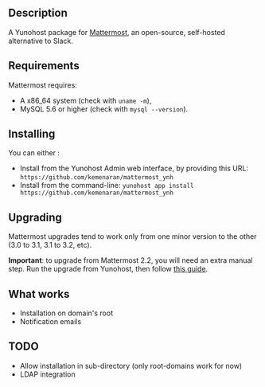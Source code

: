 ## Description

A Yunohost package for [Mattermost](http://www.mattermost.org/), an open-source, self-hosted alternative to Slack.

## Requirements

Mattermost requires:

* A x86_64 system (check with `uname -m`),
* MySQL 5.6 or higher (check with `mysql --version`).

## Installing

You can either :

* Install from the Yunohost Admin web interface, by providing this URL: `https://github.com/kemenaran/mattermost_ynh`
* Install from the command-line: `yunohost app install https://github.com/kemenaran/mattermost_ynh`

## Upgrading

Mattermost upgrades tend to work only from one minor version to the other (3.0 to 3.1, 3.1 to 3.2, etc).

**Important**: to upgrade from Mattermost 2.2, you will need an extra manual step.
Run the upgrade from Yunohost, then follow [this guide](https://docs.mattermost.com/administration/upgrade.html).

## What works

* Installation on domain's root
* Notification emails

## TODO

* Allow installation in sub-directory (only root-domains work for now)
* LDAP integration
